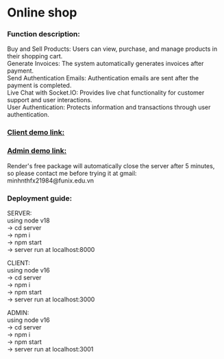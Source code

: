 <h1>Online shop</h1>

<h3>Function description:</h3>
Buy and Sell Products: Users can view, purchase, and manage products in their shopping cart.</br>
Generate Invoices: The system automatically generates invoices after payment.</br>
Send Authentication Emails: Authentication emails are sent after the payment is completed.</br>
Live Chat with Socket.IO: Provides live chat functionality for customer support and user interactions.</br>
User Authentication: Protects information and transactions through user authentication.</br>

<h3><a href="https://client-nodejs-asm3.web.app/">Client demo link:</a></h3>
<h3><a href="https://admin-nodejs-asm3.web.app/">Admin demo link:</a></h3>
<p>Render's free package will automatically close the server after 5 minutes, so please contact me before trying it at gmail: minhnthfx21984@funix.edu.vn</p>


<h3>Deployment guide:</h3>
SERVER:</br>
using node v18</br>
-> cd server</br>
-> npm i</br>
-> npm start</br>
-> server run at localhost:8000</br>

CLIENT:</br>
using node v16</br>
-> cd server</br>
-> npm i</br>
-> npm start</br>
-> server run at localhost:3000</br>

ADMIN:</br>
using node v16</br>
-> cd server</br>
-> npm i</br>
-> npm start</br>
-> server run at localhost:3001</br>
